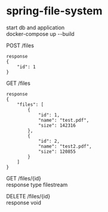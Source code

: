 # spring-file-system

start db and application <br/>
docker-compose up --build

POST /files
```aidl
response 
{
    "id": 1
}
```

GET /files
```aidl
response 
{
    "files": [
        {
            "id": 1,
            "name": "test.pdf",
            "size": 142316
        },
        {
            "id": 2,
            "name": "test2.pdf",
            "size": 120855
        }
    ]
}
```

GET /files/{id} <br/>
response type filestream

DELETE /files/{id} <br/>
response void
